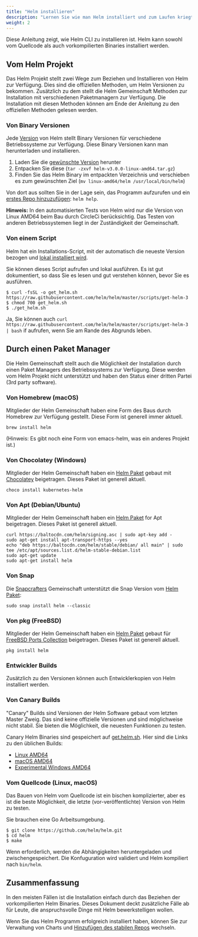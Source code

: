 ```yaml
---
title: "Helm installieren"
description: "Lernen Sie wie man Helm installiert und zum Laufen kriegt."
weight: 2
---
```


Diese Anleitung zeigt, wie Helm CLI zu installieren ist. Helm kann sowohl
vom Quellcode als auch vorkompilierten Binaries installiert werden.

## Vom Helm Projekt

Das Helm Projekt stellt zwei Wege zum Beziehen und Installieren von Helm zur
Verfügung. Dies sind die offiziellen Methoden, um Helm Versionen zu bekommen.
Zusätzlich zu dem stellt die Helm Gemeinschaft Methoden zur Installation
mit verschiedenen Paketmanagern zur Verfügung. Die Installation mit diesen
Methoden können am Ende der Anleitung zu den offiziellen Methoden gelesen 
werden.

### Von Binary Versionen

Jede [Version](https://github.com/helm/helm/releases) von Helm stellt Binary
Versionen für verschiedene Betriebssysteme zur Verfügung. Diese Binary Versionen
kann man herunterladen und installieren.

1. Laden Sie die [gewünschte Version](https://github.com/helm/helm/releases) herunter
2. Entpacken Sie diese (`tar -zxvf helm-v3.0.0-linux-amd64.tar.gz`)
3. Finden Sie das Helm Binary im entpackten Verzeichnis und verschieben es zum
   gewünschten Ziel (`mv linux-amd64/helm /usr/local/bin/helm`)

Von dort aus sollten Sie in der Lage sein, das Programm aufzurufen und ein
[erstes Repo hinzuzufügen](https://helm.sh/docs/intro/quickstart/#initialize-a-helm-chart-repository):
`helm help`.

**Hinweis:** In den automatisierten Tests von Helm wird nur die Version von
Linux AMD64 beim Bau durch CircleCi berücksichtig. Das Testen von anderen
Betriebssystemen liegt in der Zuständigkeit der Gemeinschaft.

### Von einem Script

Helm hat ein Installations-Script, mit der automatisch die neueste Version
bezogen und [lokal installiert wird](https://raw.githubusercontent.com/helm/helm/master/scripts/get-helm-3).

Sie können dieses Script aufrufen und lokal ausführen. Es ist gut dokumentiert,
so dass Sie es lesen und gut verstehen können, bevor Sie es ausführen.

```console
$ curl -fsSL -o get_helm.sh https://raw.githubusercontent.com/helm/helm/master/scripts/get-helm-3
$ chmod 700 get_helm.sh
$ ./get_helm.sh
```

Ja, Sie können auch `curl
https://raw.githubusercontent.com/helm/helm/master/scripts/get-helm-3 | bash` if
aufrufen, wenn Sie am Rande des Abgrunds leben.

## Durch einen Paket Manager

Die Helm Gemeinschaft stellt auch die Möglichkeit der Installation durch einen
Paket Managers des Betriebssystems zur Verfügung. Diese werden vom Helm Projekt
nicht unterstützt und haben den Status einer dritten Partei (3rd party software).

### Von Homebrew (macOS)

Mitglieder der Helm Gemeinschaft haben eine Form des Baus durch Homebrew zur
Verfügung gestellt. Diese Form ist generell immer aktuell.

```console
brew install helm
```

(Hinweis: Es gibt noch eine Form von emacs-helm, was ein anderes Projekt ist.)

### Von Chocolatey (Windows)

Mitglieder der Helm Gemeinschaft haben ein [Helm
Paket](https://chocolatey.org/packages/kubernetes-helm) gebaut mit
[Chocolatey](https://chocolatey.org/) beigetragen. Dieses Paket ist generell aktuell.

```console
choco install kubernetes-helm
```

### Von Apt (Debian/Ubuntu)

Mitglieder der Helm Gemeinschaft haben ein [Helm
Paket](https://helm.baltorepo.com/stable/debian/) for Apt beigetragen. Dieses Paket
ist generell aktuell.

```console
curl https://baltocdn.com/helm/signing.asc | sudo apt-key add -
sudo apt-get install apt-transport-https --yes
echo "deb https://baltocdn.com/helm/stable/debian/ all main" | sudo tee /etc/apt/sources.list.d/helm-stable-debian.list
sudo apt-get update
sudo apt-get install helm
```

### Von Snap

Die [Snapcrafters](https://github.com/snapcrafters) Gemeinschaft unterstützt die Snap
Version vom [Helm Paket](https://snapcraft.io/helm):

```console
sudo snap install helm --classic
```

### Von pkg (FreeBSD)

Mitglieder der Helm Gemeinschaft haben ein [Helm
Paket](https://www.freshports.org/sysutils/helm) gebaut für
[FreeBSD Ports Collection](https://man.freebsd.org/ports) beigetragen.
Dieses Paket ist generell aktuell.

```console
pkg install helm
```

### Entwickler Builds

Zusätzlich zu den Versionen können auch Entwicklerkopien von Helm installiert
werden.

### Von Canary Builds

"Canary" Builds sind Versionen der Helm Software gebaut vom letzten Master Zweig.
Das sind keine offizielle Versionen und sind möglichweise nicht stabil. Sie bieten
die Möglichkeit, die neuesten Funktionen zu testen.

Canary Helm Binaries sind gespeichert auf [get.helm.sh](https://get.helm.sh). Hier
sind die Links zu den üblichen Builds:

- [Linux AMD64](https://get.helm.sh/helm-canary-linux-amd64.tar.gz)
- [macOS AMD64](https://get.helm.sh/helm-canary-darwin-amd64.tar.gz)
- [Experimental Windows
  AMD64](https://get.helm.sh/helm-canary-windows-amd64.zip)

### Vom Quellcode (Linux, macOS)

Das Bauen von Helm vom Quellcode ist ein bischen komplizierter, aber es ist
die beste Möglichkeit, die letzte (vor-veröffentlichte) Version von Helm
zu testen.

Sie brauchen eine Go Arbeitsumgebung.

```console
$ git clone https://github.com/helm/helm.git
$ cd helm
$ make
```

Wenn erforderlich, werden die Abhängigkeiten heruntergeladen und zwischengespeichert.
Die Konfuguration wird validiert und Helm kompiliert nach `bin/helm`.

## Zusammenfassung

In den meisten Fällen ist die Installation einfach durch das Beziehen der vorkompilierten
Helm Binaries. Dieses Dokument deckt zusätzliche Fälle ab für Leute, die anspruchsvolle
Dinge mit Helm bewerkstelligen wollen.

Wenn Sie das Helm Programm erfolgreich installiert haben, können Sie zur Verwaltung
von Charts und [Hinzufügen des stabilen Repos](https://helm.sh/docs/intro/quickstart/#initialize-a-helm-chart-repository)
wechseln.
